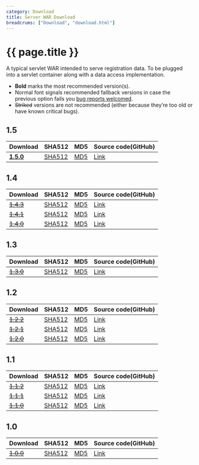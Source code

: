 ```yaml
---
category: Download
title: Server WAR Download
breadcrums: ["Download", "download.html"]
---
```


# {{ page.title }}

A typical servlet WAR intended to serve registration data. To be plugged into a servlet container along with a data access implementation.

- **Bold** marks the most recommended version(s).
- Normal font signals recommended fallback versions in case the previous option fails you [bug reports welcomed](https://github.com/NICMx/rdap-server/issues).
- ~~Striked~~ versions are not recommended (either because they’re too old or have known critical bugs).

## 1.5

|Download |SHA512    |MD5    |Source code(GitHub)|
|:--------|:---------|:------|:---------|
|[**1.5.0**](https://github.com/NICMx/rdap-server/releases/download/v1.5.0/rdap-server-1.5.0.war)|[SHA512](https://github.com/NICMx/rdap-server/releases/download/v1.5.0/rdap-server-1.5.0.war.sha)|[MD5](https://github.com/NICMx/rdap-server/releases/download/v1.5.0/rdap-server-1.5.0.war.md5)|[Link](https://github.com/NICMx/rdap-server/tree/v1.5.0)|

## 1.4

|Download |SHA512    |MD5    |Source code(GitHub)|
|:--------|:---------|:------|:---------|
|[~~1.4.3~~](https://github.com/NICMx/rdap-server/releases/download/v1.4.3/rdap-server-1.4.3.war)|[SHA512](https://github.com/NICMx/rdap-server/releases/download/v1.4.3/rdap-server-1.4.3.war.sha)|[MD5](https://github.com/NICMx/rdap-server/releases/download/v1.4.3/rdap-server-1.4.3.war.md5)|[Link](https://github.com/NICMx/rdap-server/tree/v1.4.3)|
|[~~1.4.1~~](https://github.com/NICMx/releases/raw/master/RedDog/rdap-server-1.4.1.war)|[SHA512](https://github.com/NICMx/releases/raw/master/RedDog/rdap-server-1.4.1.war.sha)|[MD5](https://github.com/NICMx/releases/raw/master/RedDog/rdap-server-1.4.1.war.md5)|[Link](https://github.com/NICMx/rdap-server/tree/v1.4.1)|
|[~~1.4.0~~](https://github.com/NICMx/releases/raw/master/RedDog/rdap-server-1.4.0.war)|[SHA512](https://github.com/NICMx/releases/raw/master/RedDog/rdap-server-1.4.0.war.sha)|[MD5](https://github.com/NICMx/releases/raw/master/RedDog/rdap-server-1.4.0.war.md5)|[Link](https://github.com/NICMx/rdap-server/tree/v1.4.0)|

## 1.3

|Download |SHA512    |MD5    |Source code(GitHub)|
|:--------|:---------|:------|:---------|
|[~~1.3.0~~](https://github.com/NICMx/releases/raw/master/RedDog/rdap-server-1.3.0.war)|[SHA512](https://github.com/NICMx/releases/raw/master/RedDog/rdap-server-1.3.0.war.sha)|[MD5](https://github.com/NICMx/releases/raw/master/RedDog/rdap-server-1.3.0.war.md5)|[Link](https://github.com/NICMx/rdap-server/tree/v1.3.0)|

## 1.2

|Download |SHA512    |MD5    |Source code(GitHub)|
|:--------|:---------|:------|:---------|
|[~~1.2.2~~](https://github.com/NICMx/releases/raw/master/RedDog/rdap-server-1.2.2.war)|[SHA512](https://github.com/NICMx/releases/raw/master/RedDog/rdap-server-1.2.2.war.sha)|[MD5](https://github.com/NICMx/releases/raw/master/RedDog/rdap-server-1.2.2.war.md5)|[Link](https://github.com/NICMx/rdap-server/tree/v1.2.2)|
|[~~1.2.1~~](https://github.com/NICMx/releases/raw/master/RedDog/rdap-server-1.2.1.war)|[SHA512](https://github.com/NICMx/releases/raw/master/RedDog/rdap-server-1.2.1.war.sha)|[MD5](https://github.com/NICMx/releases/raw/master/RedDog/rdap-server-1.2.1.war.md5)|[Link](https://github.com/NICMx/rdap-server/tree/v1.2.1)|
|[~~1.2.0~~](https://github.com/NICMx/releases/raw/master/RedDog/rdap-server-1.2.0.war)|[SHA512](https://github.com/NICMx/releases/raw/master/RedDog/rdap-server-1.2.0.war.sha)|[MD5](https://github.com/NICMx/releases/raw/master/RedDog/rdap-server-1.2.0.war.md5)|[Link](https://github.com/NICMx/rdap-server/tree/v1.2.0)|

## 1.1

|Download |SHA512    |MD5    |Source code(GitHub)|
|:--------|:---------|:------|:---------|
|[~~1.1.2~~](https://github.com/NICMx/releases/raw/master/RedDog/rdap-server-1.1.2.war)|[SHA512](https://github.com/NICMx/releases/raw/master/RedDog/rdap-server-1.1.2.war.sha)|[MD5](https://github.com/NICMx/releases/raw/master/RedDog/rdap-server-1.1.2.war.md5)|[Link](https://github.com/NICMx/rdap-server/tree/v1.1.2)|
|[~~1.1.1~~](https://github.com/NICMx/releases/raw/master/RedDog/rdap-server-1.1.1.war)|[SHA512](https://github.com/NICMx/releases/raw/master/RedDog/rdap-server-1.1.1.war.sha)|[MD5](https://github.com/NICMx/releases/raw/master/RedDog/rdap-server-1.1.1.war.md5)|[Link](https://github.com/NICMx/rdap-server/tree/v1.1.1)|
|[~~1.1.0~~](https://github.com/NICMx/releases/raw/master/RedDog/rdap-server-1.1.0.war)|[SHA512](https://github.com/NICMx/releases/raw/master/RedDog/rdap-server-1.1.0.war.sha)|[MD5](https://github.com/NICMx/releases/raw/master/RedDog/rdap-server-1.1.0.war.md5)|[Link](https://github.com/NICMx/rdap-server/tree/v1.1.0)|

## 1.0

|Download |SHA512    |MD5    |Source code(GitHub)|
|:--------|:---------|:------|:---------|
|[~~1.0.0~~](https://github.com/NICMx/releases/raw/master/RedDog/rdap-server-1.0.war)|[SHA512](https://github.com/NICMx/releases/raw/master/RedDog/rdap-server-1.0.sha)|[MD5](https://github.com/NICMx/releases/raw/master/RedDog/rdap-server-1.0.md5)|[Link](https://github.com/NICMx/rdap-server/tree/v1.0.0)|

